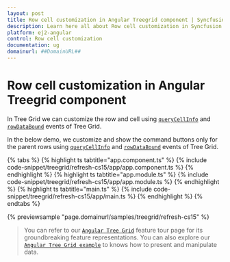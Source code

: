 ```yaml
---
layout: post
title: Row cell customization in Angular Treegrid component | Syncfusion
description: Learn here all about Row cell customization in Syncfusion Angular Treegrid component of Syncfusion Essential JS 2 and more.
platform: ej2-angular
control: Row cell customization 
documentation: ug
domainurl: ##DomainURL##
---
```


# Row cell customization in Angular Treegrid component

In Tree Grid we can customize the row and cell using [`queryCellInfo`](https://ej2.syncfusion.com/angular/documentation/api/treegrid/#querycellinfo) and [`rowDataBound`](https://ej2.syncfusion.com/angular/documentation/api/treegrid/#rowdatabound) events of Tree Grid.

In the below demo, we customize and show the command buttons only for the parent rows using [`queryCellInfo`](https://ej2.syncfusion.com/angular/documentation/api/treegrid/#querycellinfo) and [`rowDataBound`](https://ej2.syncfusion.com/angular/documentation/api/treegrid/#rowdatabound) events of Tree Grid.

{% tabs %}
{% highlight ts tabtitle="app.component.ts" %}
{% include code-snippet/treegrid/refresh-cs15/app/app.component.ts %}
{% endhighlight %}
{% highlight ts tabtitle="app.module.ts" %}
{% include code-snippet/treegrid/refresh-cs15/app/app.module.ts %}
{% endhighlight %}
{% highlight ts tabtitle="main.ts" %}
{% include code-snippet/treegrid/refresh-cs15/app/main.ts %}
{% endhighlight %}
{% endtabs %}
  
{% previewsample "page.domainurl/samples/treegrid/refresh-cs15" %}

> You can refer to our [`Angular Tree Grid`](https://www.syncfusion.com/angular-ui-components/angular-tree-grid) feature tour page for its groundbreaking feature representations. You can also explore our [`Angular Tree Grid example`](https://ej2.syncfusion.com/angular/demos/#/material/treegrid/treegrid-overview) to knows how to present and manipulate data.